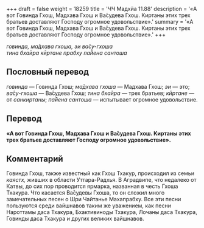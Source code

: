+++
draft = false
weight = 18259
title = 'ЧЧ Мадхйа 11.88'
description = '«А вот Говинда Гхош, Мадхава Гхош и Ва̄судева Гхош. Киртаны этих трех братьев доставляют Господу огромное удовольствие».'
summary = '«А вот Говинда Гхош, Мадхава Гхош и Ва̄судева Гхош. Киртаны этих трех братьев доставляют Господу огромное удовольствие».'
+++

_говинда, ма̄дхава гхоша, эи ва̄су-гхоша  
тина бха̄ира кӣртане прабху па̄йена сантоша_

## Пословный перевод

_говинда_ — Говинда Гхош; _ма̄дхава_ _гхоша_ — Мадхава Гхош; _эи_ — это; _ва̄су_\-_гхоша_ — Ва̄судева Гхош; _тина_ _бха̄ира_ — трех братьев; _кӣртане_ — от _санкиртаны_; _па̄йена_ _сантоша_ — испытывает огромное удовольствие.

## Перевод

**«А вот Говинда Гхош, Мадхава Гхош и Ва̄судева Гхош. Киртаны этих трех братьев доставляют Господу огромное удовольствие».**

## Комментарий

Говинда Гхош, также известный как Гхош Тхакур, происходил из семьи _каястх,_ живших в области Уттара-Радхья. В Аградвипе, что недалеко от Катвы, до сих пор проводится ярмарка, названная в честь Гхоша Тхакура. Что касается Ва̄судевы Гхоша, то он сложил много замечательных песен о Шри Чайтанье Махапрабху. Все эти песни пользуются среди вайшнавов таким же уважением, как песни Нароттамы даса Тхакура, Бхактивиноды Тхакура, Лочаны даса Тхакура, Говинды даса Тхакура и других великих вайшнавов.
